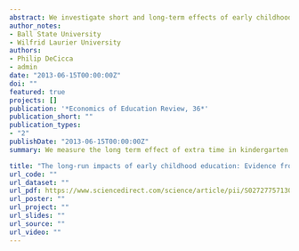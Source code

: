 ```yaml
---
abstract: We investigate short and long-term effects of early childhood education using variation created by a policy experiment in British Columbia, Canada. Our findings imply being in kindergarten longer increases the probability of repeating the third grade, and decreases tenth grade math and reading scores. Effects are highest for low income students and males. Estimates suggest that more time in kindergarten may have a detrimental effect on future outcomes.
author_notes:
- Ball State University
- Wilfrid Laurier University
authors:
- Philip DeCicca
- admin
date: "2013-06-15T00:00:00Z"
doi: ""
featured: true
projects: []
publication: '*Economics of Education Review, 36*'
publication_short: ""
publication_types:
- "2"
publishDate: "2013-06-15T00:00:00Z"
summary: We measure the long term effect of extra time in kindergarten

title: "The long-run impacts of early childhood education: Evidence from a failed policy experiment?"
url_code: ""
url_dataset: ""
url_pdf: https://www.sciencedirect.com/science/article/pii/S0272775713000794
url_poster: ""
url_project: ""
url_slides: ""
url_source: ""
url_video: ""
---
```


